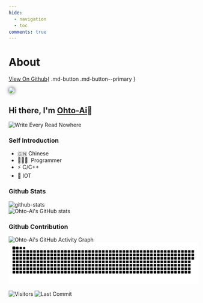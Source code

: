 ```yaml
---
hide:
  - navigation
  - toc
comments: true
---
```

# About
[View On Github](//github.com/Ohto-Ai){ .md-button .md-button--primary }

<img src='//cdn.sep.cc/avatar/abe3aff418f55987552d933a287425af?d=mm&s=200' style='border-radius:50%; box-shadow: 0px 0px 10px rgb(82 82 82)'>  

## Hi there, I'm [Ohto-Ai](https://ohtoai.top)👋
![Write Every Read Nowhere][github-sub-title:img]


### Self Introduction
- 🇨🇳 Chinese
- 🧑🏻‍💻 &nbsp;Programmer
- ⚡ C/C++
- 💼 IOT

### Github Stats

![github-stats][github-stats:img]  
![Ohto-Ai's GitHub stats][github-lang:img]  

### Github Contribution

![Ohto-Ai's GitHub Activity Graph][github-activity-graph:img]  
![snake](https://raw.githubusercontent.com/Ohto-Ai/Ohto-Ai/master/assets/github-contribution-grid-snake.svg)

![Visitors][github-vistors:badge]
![Last Commit][github-last-commit:badge]

[github-sub-title:img]: https://readme-typing-svg.herokuapp.com?font=Segoe+Script&center=true&lines=Write+Everywhere%2C+Read+Nowhere.
[github-stats:img]: https://github-readme-stats.vercel.app/api?username=Ohto-Ai&show_icons=true&theme=highcontrast&count_private=true&include_all_commits=true
[github-lang:img]: https://github-readme-stats.vercel.app/api/top-langs/?username=Ohto-Ai&layout=compact&theme=highcontrast
[github-activity-graph:img]: https://activity-graph.herokuapp.com/graph?username=Ohto-Ai&theme=xcode
[github-vistors:badge]: https://komarev.com/ghpvc/?username=Ohto-Ai&style=flat&labelColor=black&logo=github&label=PROFILE+VIEWS&color=29bf12
[github-last-commit:badge]: https://img.shields.io/github/last-commit/Ohto-Ai/Ohto-Ai?logo=markdown&label=LAST+UPDATE&color=29bf12&style=flat

